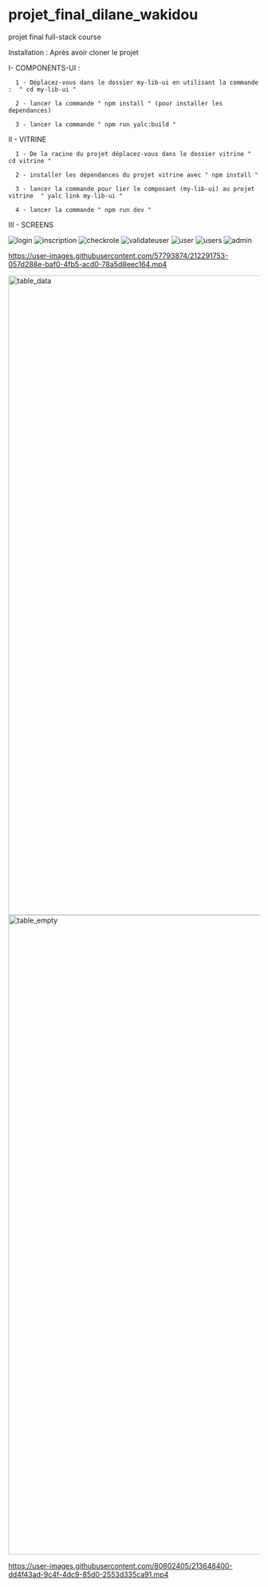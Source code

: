 # projet_final_dilane_wakidou
projet final full-stack course


Installation :
Après avoir cloner le projet 

I- COMPONENTS-UI :

      1 - Déplacez-vous dans le dossier my-lib-ui en utilisant la commande :  " cd my-lib-ui "
 
      2 - lancer la commande " npm install " (pour installer les dependances)
 
      3 - lancer la commande " npm run yalc:build "
 
 II - VITRINE

      1 - De la racine du projet déplacez-vous dans le dossier vitrine " cd vitrine "
  
      2 - installer les dépendances du projet vitrine avec " npm install "
  
      3 - lancer la commande pour lier le composant (my-lib-ui) au projet vitrine  " yalc link my-lib-ui "
  
      4 - lancer la commande " npm run dev "
      
      
  III - SCREENS
  
  ![login](https://user-images.githubusercontent.com/57793874/212290026-9c06e46a-a38e-447d-af86-2d16bddd99a4.png)
  ![inscription](https://user-images.githubusercontent.com/57793874/212290096-2c48bd30-ffdc-431e-85db-6168e80788ba.png)
  ![checkrole](https://user-images.githubusercontent.com/57793874/212290142-39b7c037-e3dc-4bfa-9e7c-dc81600b39ee.png)
  ![validateuser](https://user-images.githubusercontent.com/57793874/212290167-b1b15656-b895-4a8f-8332-4744474fdc0e.png)
  ![user](https://user-images.githubusercontent.com/57793874/212295251-765758cd-295e-49a2-8079-5a8e9732f793.png)
  ![users](https://user-images.githubusercontent.com/57793874/212295443-69ac7777-6b2c-4691-bcc3-738d7cc3f8ac.png)
  ![admin](https://user-images.githubusercontent.com/57793874/212295511-16c15908-0257-4fc8-9eec-4d8c3c623650.png)

  https://user-images.githubusercontent.com/57793874/212291753-057d288e-baf0-4fb5-acd0-78a5d8eec164.mp4


<img width="1280" alt="table_data" src="https://user-images.githubusercontent.com/80802405/213490707-7b311fd8-ba20-41f4-a3e7-a88467b53c59.png">
<img width="1280" alt="table_empty" src="https://user-images.githubusercontent.com/80802405/213490747-ba34bd75-3b15-4578-bf19-556feead9e7f.png">


https://user-images.githubusercontent.com/80802405/213648400-dd4f43ad-9c4f-4dc9-85d0-2553d335ca91.mp4


  
